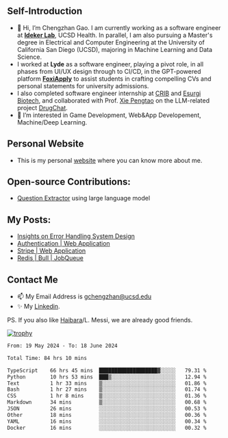 ## Self-Introduction
- 👋 Hi, I’m Chengzhan Gao. I am currently working as a software engineer at **[Ideker Lab](https://idekerlab.ucsd.edu/)**, UCSD Health. In parallel, I am also pursuing a Master's degree in Electrical and Computer Engineering at the University of California San Diego (UCSD), majoring in Machine Learning and Data Science.
- I worked at **Lyde** as a software engineer, playing a pivot role, in all phases from UI/UX design through to CI/CD, in the GPT-powered platform **[FoxiApply](https://lyde.io)** to assist students in crafting compelling CVs and personal statements for university admissions.
- I also completed software engineer internship at [CRIB](https://apps.apple.com/us/app/crib-for-roommates/id6468918103?platform=iphone) and [Esurgi Biotech](https://myesurgi.com/), and collaborated with Prof. [Xie Pengtao](https://pengtaoxie.github.io/) on the LLM-related project [DrugChat](https://github.com/UCSD-AI4H/drugchat).
- 👀 I’m interested in Game Development, Web&App Developement, Machine/Deep Learning.

## Personal Website
-  This is my personal [website](https://gaochengzhan.netlify.app/) where you can know more about me.

## Open-source Contributions:
- [Question Extractor](https://github.com/nestordemeure/question_extractor) using large language model

## My Posts:
- [Insights on Error Handling System Design](https://gaochengzhan.netlify.app/post/error-handling/)
- [Authentication | Web Application](https://gaochengzhan.netlify.app/post/authentication/)
- [Stripe | Web Application](https://gaochengzhan.netlify.app/post/stripe/)
- [Redis | Bull | JobQueue](https://gaochengzhan.netlify.app/post/job-queue/)

## Contact Me
- 📫 My Email Address is gchengzhan@ucsd.edu
- ✨ My [Linkedin](https://www.linkedin.com/in/chengzhan-christoffel-gao/).

PS. If you also like [Haibara](https://www.detectiveconanworld.com/wiki/Ai_Haibara)/L. Messi, we are already good friends.

[![trophy](https://github-profile-trophy.vercel.app/?username=gaochengzhan&theme=flat&row=1&margin-w=12)](https://github.com/ryo-ma/github-profile-trophy)

<!--START_SECTION:waka-->

```txt
From: 19 May 2024 - To: 18 June 2024

Total Time: 84 hrs 10 mins

TypeScript    66 hrs 45 mins  ███████████████████▓░░░░░   79.31 %
Python        10 hrs 53 mins  ███▒░░░░░░░░░░░░░░░░░░░░░   12.94 %
Text          1 hr 33 mins    ▒░░░░░░░░░░░░░░░░░░░░░░░░   01.86 %
Bash          1 hr 27 mins    ▒░░░░░░░░░░░░░░░░░░░░░░░░   01.74 %
CSS           1 hr 8 mins     ▒░░░░░░░░░░░░░░░░░░░░░░░░   01.36 %
Markdown      34 mins         ▒░░░░░░░░░░░░░░░░░░░░░░░░   00.68 %
JSON          26 mins         ░░░░░░░░░░░░░░░░░░░░░░░░░   00.53 %
Other         18 mins         ░░░░░░░░░░░░░░░░░░░░░░░░░   00.36 %
YAML          16 mins         ░░░░░░░░░░░░░░░░░░░░░░░░░   00.34 %
Docker        16 mins         ░░░░░░░░░░░░░░░░░░░░░░░░░   00.32 %
```

<!--END_SECTION:waka-->

<!---
gaochengzhan/gaochengzhan is a ✨ special ✨ repository because its `README.md` (this file) appears on your GitHub profile.
You can click the Preview link to take a look at your changes.
--->
